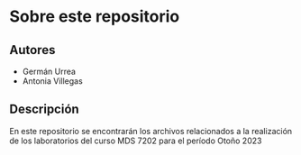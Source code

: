 # Sobre este repositorio
## Autores
- Germán Urrea
- Antonia Villegas
## Descripción
En este repositorio se encontrarán los archivos relacionados a la realización de los laboratorios del curso MDS 7202 para el período Otoño 2023
